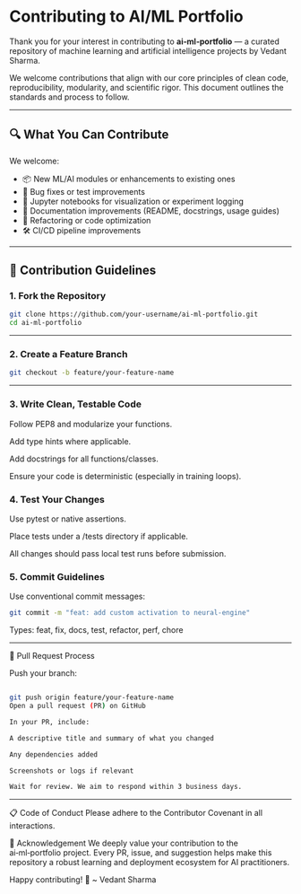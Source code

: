 # Contributing to AI/ML Portfolio

Thank you for your interest in contributing to **ai‑ml‑portfolio** — a curated repository of machine learning and artificial intelligence projects by Vedant Sharma.

We welcome contributions that align with our core principles of clean code, reproducibility, modularity, and scientific rigor. This document outlines the standards and process to follow.

---

## 🔍 What You Can Contribute

We welcome:

- 📦 New ML/AI modules or enhancements to existing ones
- 🐞 Bug fixes or test improvements
- 🧪 Jupyter notebooks for visualization or experiment logging
- 📘 Documentation improvements (README, docstrings, usage guides)
- 🧹 Refactoring or code optimization
- 🛠 CI/CD pipeline improvements

---

## 🧱 Contribution Guidelines

### 1. Fork the Repository

```bash
git clone https://github.com/your-username/ai-ml-portfolio.git
cd ai-ml-portfolio
```
----


### 2. Create a Feature Branch

```bash
git checkout -b feature/your-feature-name
```
----

### 3. Write Clean, Testable Code

Follow PEP8 and modularize your functions.

Add type hints where applicable.

Add docstrings for all functions/classes.

Ensure your code is deterministic (especially in training loops).

### 4. Test Your Changes

Use pytest or native assertions.

Place tests under a /tests directory if applicable.

All changes should pass local test runs before submission.

### 5. Commit Guidelines

Use conventional commit messages:

```bash
git commit -m "feat: add custom activation to neural-engine"
```
Types: feat, fix, docs, test, refactor, perf, chore

----

 🚀 Pull Request Process

Push your branch:

```bash

git push origin feature/your-feature-name
Open a pull request (PR) on GitHub

In your PR, include:

A descriptive title and summary of what you changed

Any dependencies added

Screenshots or logs if relevant

Wait for review. We aim to respond within 3 business days.
```
----

📋 Code of Conduct
Please adhere to the Contributor Covenant in all interactions.

🙏 Acknowledgement
We deeply value your contribution to the ai‑ml‑portfolio project. Every PR, issue, and suggestion helps make this repository a robust learning and deployment ecosystem for AI practitioners.

Happy contributing! 🚀
~ Vedant Sharma
